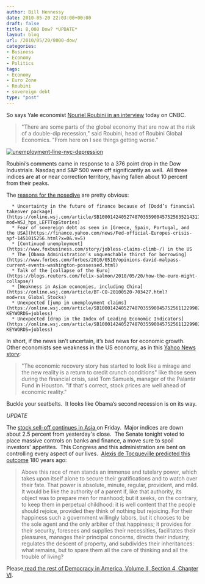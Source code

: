 ```yaml
---
author: Bill Hennessy
date: 2010-05-20 22:03:00+00:00
draft: false
title: 8,000 Dow? *UPDATE*
layout: blog
url: /2010/05/20/8000-dow/
categories:
- Business
- Economy
- Politics
tags:
- Economy
- Euro Zone
- Roubini
- sovereign debt
type: "post"
---
```


So says Yale economist [Nouriel Roubini in an interview](https://www.cnbc.com/id/37259541) today on CNBC.


> "There are some parts of the global economy that are now at the risk of a double-dip recession," said Roubini, head of Roubini Global Economics. "From here on I see things getting worse."


[![unemployment-line-nyc-depression](https://hennessysview.com/wp-content/uploads/2010/05/unemploymentlinenycdepression_thumb.jpg)
](https://hennessysview.com/wp-content/uploads/2010/05/unemploymentlinenycdepression.jpg)

Roubini’s comments came in response to a 376 point drop in the Dow Industrials. Nasdaq and S&P 500 were off significantly as well.  All three indices are at or near correction territory, having fallen about 10 percent from their peaks.

The [reasons for the nosedive](https://online.wsj.com/article/SB10001424052748703559004575255961695406510.html?mod=WSJ_hps_MIDDLETopStories) are pretty obvious:



	  * Uncertainty in the future of finance because of [Dodd’s financial takeover package](https://online.wsj.com/article/SB10001424052748703559004575256352143175906.html?mod=WSJ_hps_LEFTTopStories)
	  * Fear of sovereign debt as seen in [Greece, Spain, Portugal, and the USA](https://finance.yahoo.com/news/Fed-official-Europes-crisis-apf-1451015256.html?x=0&.v=5)
	  * [Continued unemployment](https://www.foxbusiness.com/story/jobless-claims-climb-/) in the US
	  * The [Obama Administration’s unquenchable thirst for borrowing](https://www.forbes.com/forbes/2010/0510/opinions-david-malpass-current-events-washington-possessed.html)
	  * Talk of the [collapse of the Euro](https://blogs.reuters.com/felix-salmon/2010/05/20/how-the-euro-might-collapse/)
	  * [Weakness in Asian economies, including China](https://online.wsj.com/article/BT-CO-20100520-703427.html?mod=rss_Global_Stocks)
	  * Unexpected [jump in unemployment claims](https://online.wsj.com/article/SB10001424052748703559004575256112299027150.html?KEYWORDS=jobless)
	  * Unexpected [drop in the Index of Leading Economic Indicators](https://online.wsj.com/article/SB10001424052748703559004575256112299027150.html?KEYWORDS=jobless)

In short, if the news isn’t uncertain, it’s bad news for economic growth.  Other economists see weakness in the US economy, as in this [Yahoo News story](https://finance.yahoo.com/news/Stocks-tumble-as-euro-drops-apf-2425241358.html?x=0&sec=topStories&pos=main&asset=&ccode=):


> "The economic recovery story has started to look like a mirage and the new reality is a return to credit crunch conditions" like those seen during the financial crisis, said Tom Samuels, manager of the Palantir Fund in Houston. "If that's correct, stock prices are well ahead of economic reality."


Buckle your seatbelts.  It looks like Obama’s second recession is on its way.

*UPDATE*

The [stock sell-off continues in Asia ](https://finance.yahoo.com/news/Asian-stock-markets-tumble-apf-4201042719.html?x=0&sec=topStories&pos=1&asset=&ccode=)on Friday.  Major indices are down about 2.5 percent from yesterday's close.  The Senate tonight voted to place massive controls on banks and finance, a move sure to spoil investors' appetites.  This Congress and this administration are bent on controlling every aspect of our lives.  [Alexis de Tocqueville predicted this outcome](https://xroads.virginia.edu/~Hyper/DETOC/toc_indx.html) 180 years ago:


> Above this race of men stands an immense and tutelary power, which takes upon itself alone to secure their gratifications and to watch over their fate. That power is absolute, minute, regular, provident, and mild. It would be like the authority of a parent if, like that authority, its object was to prepare men for manhood; but it seeks, on the contrary, to keep them in perpetual childhood: it is well content that the people should rejoice, provided they think of nothing but rejoicing. For their happiness such a government willingly labors, but it chooses to be the sole agent and the only arbiter of that happiness; it provides for their security, foresees and supplies their necessities, facilitates their pleasures, manages their principal concerns, directs their industry, regulates the descent of property, and subdivides their inheritances: what remains, but to spare them all the care of thinking and all the trouble of living?


Please[ read the rest of Democracy in America, Volume II, Section 4, Chapter VI](https://xroads.virginia.edu/~Hyper/DETOC/ch4_06.htm).
